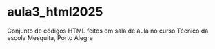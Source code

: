 # aula3_html2025
Conjunto de códigos HTML feitos em sala de aula no curso Técnico da escola Mesquita, Porto Alegre
